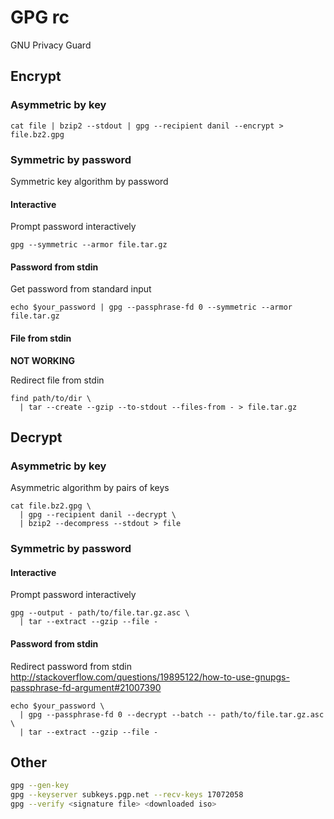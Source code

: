 # GPG rc

GNU Privacy Guard

## Encrypt

### Asymmetric by key

    cat file | bzip2 --stdout | gpg --recipient danil --encrypt > file.bz2.gpg

### Symmetric by password

Symmetric key algorithm by password

#### Interactive

Prompt password interactively

    gpg --symmetric --armor file.tar.gz

#### Password from stdin

Get password from standard input

    echo $your_password | gpg --passphrase-fd 0 --symmetric --armor file.tar.gz

#### File from stdin

**NOT WORKING**

Redirect file from stdin

    find path/to/dir \
      | tar --create --gzip --to-stdout --files-from - > file.tar.gz

## Decrypt

### Asymmetric by key

Asymmetric algorithm by pairs of keys

    cat file.bz2.gpg \
      | gpg --recipient danil --decrypt \
      | bzip2 --decompress --stdout > file

### Symmetric by password

#### Interactive

Prompt password interactively

    gpg --output - path/to/file.tar.gz.asc \
      | tar --extract --gzip --file -

#### Password from stdin

Redirect password from stdin
<http://stackoverflow.com/questions/19895122/how-to-use-gnupgs-passphrase-fd-argument#21007390>

    echo $your_password \
      | gpg --passphrase-fd 0 --decrypt --batch -- path/to/file.tar.gz.asc \
      | tar --extract --gzip --file -

## Other

```sh
gpg --gen-key
gpg --keyserver subkeys.pgp.net --recv-keys 17072058
gpg --verify <signature file> <downloaded iso>
```
